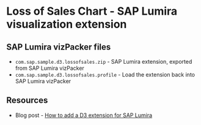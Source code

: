 Loss of Sales Chart - SAP Lumira visualization extension
=================================================

SAP Lumira vizPacker files
-----------
* `com.sap.sample.d3.lossofsales.zip` - SAP Lumira extension, exported from SAP Lumira vizPacker
* `com.sap.sample.d3.lossofsales.profile` - Load the extension back into SAP Lumira vizPacker

Resources
-----------
* Blog post - [How to add a D3 extension for SAP Lumira](http://http://scn.sap.com/community/lumira/blog/2015/03/19/sap-lumira-visualizations-interactive-bullet-chart)
